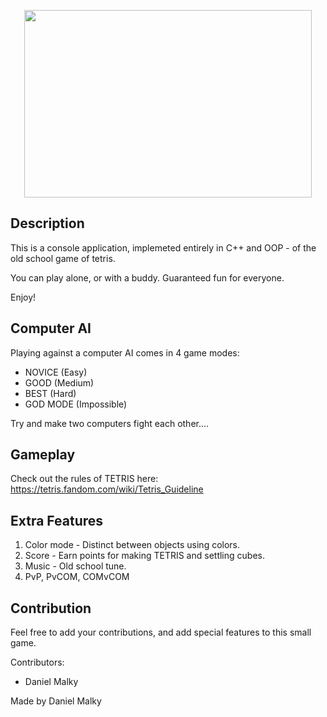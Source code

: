 <p align="center">
  <img width="460" height="300" src="https://user-images.githubusercontent.com/79100490/126556513-412ef07d-d8a4-41fe-b213-99e68baa99bb.PNG">
</p>


## Description

This is a console application, implemeted entirely in C++ and OOP - of the old school game of tetris.

You can play alone, or with a buddy. Guaranteed fun for everyone.

Enjoy!


## Computer AI

Playing against a computer AI comes in 4 game modes:
- NOVICE     (Easy)
- GOOD       (Medium)
- BEST       (Hard)
- GOD MODE   (Impossible)

Try and make two computers fight each other....


## Gameplay

Check out the rules of TETRIS here:
https://tetris.fandom.com/wiki/Tetris_Guideline

## Extra Features

1. Color mode - Distinct between objects using colors.
2. Score - Earn points for making TETRIS and settling cubes.
3. Music - Old school tune.
4. PvP, PvCOM, COMvCOM

## Contribution

Feel free to add your contributions, and add special features to this small game.

Contributors:
- Daniel Malky


Made by Daniel Malky
